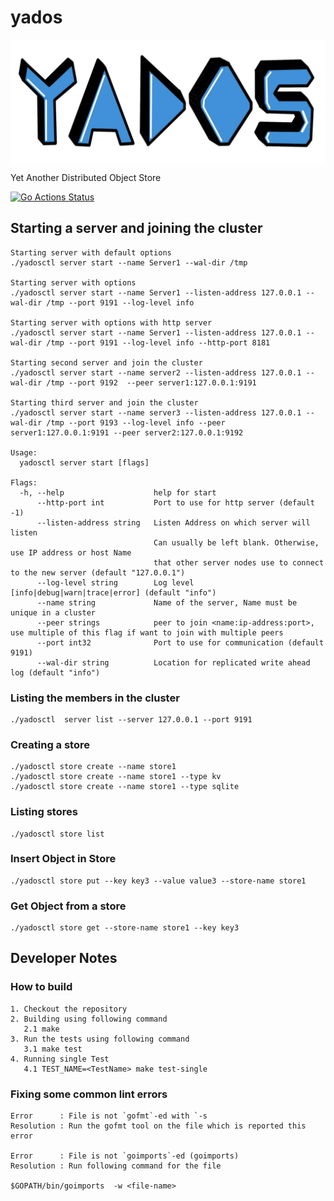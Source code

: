 # yados
<img src="https://github.com/davinash/yados/blob/main/logo.jpg" align="center"/>

Yet Another Distributed Object Store

[![Go Actions Status](https://github.com/davinash/yados/workflows/Go/badge.svg)](https://github.com/davinash/yados/actions)

## Starting a server and joining the cluster
```shell
Starting server with default options
./yadosctl server start --name Server1 --wal-dir /tmp

Starting server with options
./yadosctl server start --name Server1 --listen-address 127.0.0.1 --wal-dir /tmp --port 9191 --log-level info

Starting server with options with http server
./yadosctl server start --name Server1 --listen-address 127.0.0.1 --wal-dir /tmp --port 9191 --log-level info --http-port 8181

Starting second server and join the cluster
./yadosctl server start --name server2 --listen-address 127.0.0.1 --wal-dir /tmp --port 9192  --peer server1:127.0.0.1:9191

Starting third server and join the cluster
./yadosctl server start --name server3 --listen-address 127.0.0.1 --wal-dir /tmp --port 9193 --log-level info --peer server1:127.0.0.1:9191 --peer server2:127.0.0.1:9192

Usage:
  yadosctl server start [flags]

Flags:
  -h, --help                    help for start
      --http-port int           Port to use for http server (default -1)
      --listen-address string   Listen Address on which server will listen
                                Can usually be left blank. Otherwise, use IP address or host Name 
                                that other server nodes use to connect to the new server (default "127.0.0.1")
      --log-level string        Log level [info|debug|warn|trace|error] (default "info")
      --name string             Name of the server, Name must be unique in a cluster
      --peer strings            peer to join <name:ip-address:port>, use multiple of this flag if want to join with multiple peers
      --port int32              Port to use for communication (default 9191)
      --wal-dir string          Location for replicated write ahead log (default "info")
```
### Listing the members in the cluster
```shell
./yadosctl  server list --server 127.0.0.1 --port 9191
```
### Creating a store
```shell
./yadosctl store create --name store1
./yadosctl store create --name store1 --type kv
./yadosctl store create --name store1 --type sqlite
```
### Listing stores
```shell
./yadosctl store list
```
### Insert Object in Store
```shell
./yadosctl store put --key key3 --value value3 --store-name store1
```
### Get Object from a store
```shell
./yadosctl store get --store-name store1 --key key3
```

## Developer Notes
### How to build
```shell
1. Checkout the repository
2. Building using following command
   2.1 make
3. Run the tests using following command
   3.1 make test
4. Running single Test 
   4.1 TEST_NAME=<TestName> make test-single
```

### Fixing some common lint errors
```shell
Error      : File is not `gofmt`-ed with `-s
Resolution : Run the gofmt tool on the file which is reported this error

Error      : File is not `goimports`-ed (goimports)
Resolution : Run following command for the file

$GOPATH/bin/goimports  -w <file-name> 
```